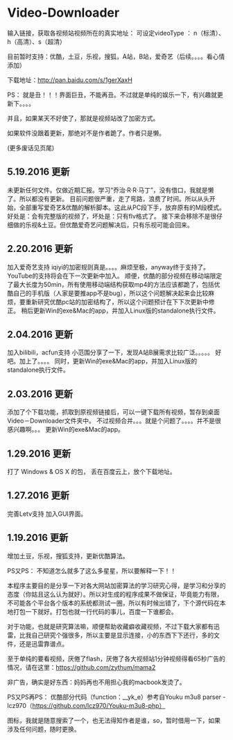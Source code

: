 # Video-Downloader
输入链接，获取各视频站视频所在的真实地址：
可设定videoType ： n（标清）、h（高清）、s（超清）

目前暂时支持：优酷，土豆，乐视，搜狐，A站，B站，爱奇艺（后续。。。。看心情添加）

下载地址：http://pan.baidu.com/s/1gerXaxH

PS：
  就是丑！！！界面巨丑，不能再丑。不过就是单纯的娱乐一下，有兴趣就更新下。。。。

  并且，如果某天不好使了，那就是视频站改了加密方式。

  如果软件没跟着更新，那绝对不是作者跪了。作者只是懒。
  
  (更多废话见页尾)

## 5.19.2016 更新
未更新任何文件。仅做近期汇报。学习“乔治·R·R·马丁”，没有借口，我就是懒了。所以都没有更新。
目前问题很严重，走了弯路，浪费了时间。所以从头开始，全部重写爱奇艺&优酷的解析脚本。这此从PC段下手，放弃原有的M段模式。
好处是：会有完整版的视频了，坏处是：只有flv格式了。
接下来会移除不是很仔细做的乐视&土豆。但优酷爱奇艺问题解决后，只有乐视可能会回来。

## 2.20.2016 更新
加入爱奇艺支持
iqiyi的加密规则真是。。。。麻烦至极，anyway终于支持了。YouTube的支持将会在下一次更新中加入。
顺便，优酷的部分视频在移动端限定了最大长度为50min，所有使用移动端结构获取mp4的方法应该都跪了，包括优酷自己的手机版（人家是要推app不是bug），所以这个问题解决起来会比较麻烦，要重新研究优酷pc站的加密结构了，所以这个问题预计在下下次更新中修正。
稍后更新Win的exe&Mac的app，并加入Linux版的standalone执行文件。

## 2.04.2016 更新
加入bilibili，acfun支持
小范围分享了一下，发现A站B展需求比较广泛。。。。。
好吧。加上了。。。。
同时，更新Win的exe&Mac的app，并加入Linux版的standalone执行文件。

## 2.03.2016 更新
添加了个下载功能，抓取到原视频链接后，可以一键下载所有视频，暂存到桌面Video－Downloader文件夹中。
不过视频合并。。。就是个问题了。。。。并不是很感兴趣啊。。。
更新Win的exe&Mac的app。

## 1.29.2016 更新
打了 Windows & OS X 的包， 丢在百度云上，放个下载地址。


## 1.27.2016 更新
完善Letv支持
加入GUI界面。


## 1.19.2016 更新
增加土豆，乐视，搜狐支持，更新优酷算法。


PS又PS：
  不知道怎么就多了这么多星星，所以要解释一下！！

  本程序主要目的是分享一下对各大网站加密算法的学习研究心得，是学习和分享的态度（你姑且这么认为就好）。所以对生成的程序成果不做保证，毕竟能力有限，不可能各个平台各个版本的系统都测试一圈，所以有时候出错了，下个源代码在本地打包一下就好。打包也就一行代码的事儿，百度一下谁都会。

  对于功能，也就是研究算法嘛，顺便帮助收藏癖收藏视频，不过下载大家都有迅雷，比我自己研究个强很多，所以主要是显示连接，小的东西下下还行，多的文件，还是迅雷靠谱点。

  至于单纯的要看视频，厌倦了flash，厌倦了各大视频站1分钟视频得看65秒广告的情况，请在这里：https://github.com/zythum/mama2

  非广告，确实是好东西：妈妈再也不用担心我的macbook发烫了。

PS又PS再PS：
  优酷部分代码（function：__yk_e）参考自Youku m3u8 parser - lcz970（https://github.com/lcz970/Youku-m3u8-php）

  图标，我就是随意搜索了一个，也无法得知作者是谁，so，暂时借用一下，如果涉及任何问题，随时更换。
